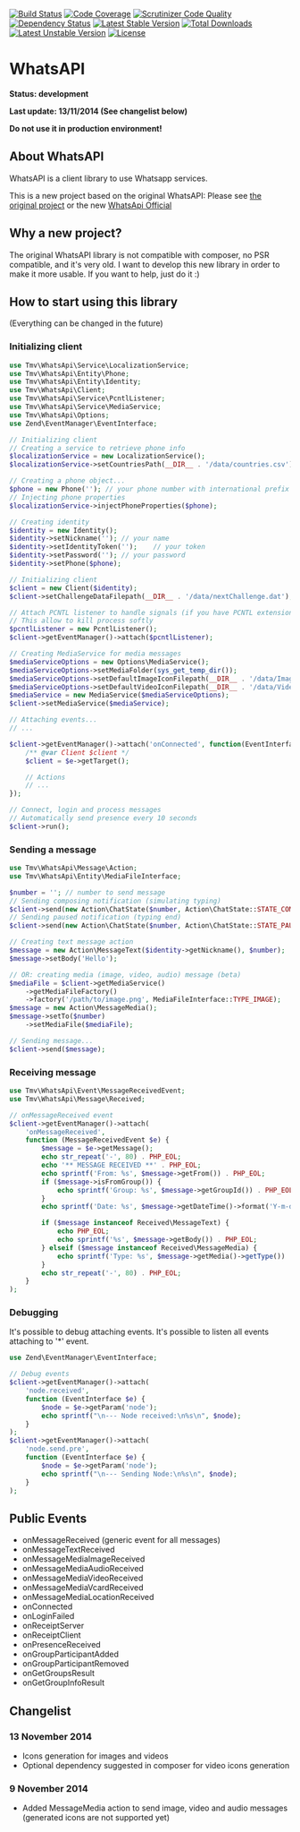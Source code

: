 [![Build Status](https://scrutinizer-ci.com/g/thomasvargiu/TmvWhatsApi/badges/build.png?b=master)](https://scrutinizer-ci.com/g/thomasvargiu/TmvWhatsApi/build-status/master)
[![Code Coverage](https://scrutinizer-ci.com/g/thomasvargiu/TmvWhatsApi/badges/coverage.png?b=master)](https://scrutinizer-ci.com/g/thomasvargiu/TmvWhatsApi/?branch=master)
[![Scrutinizer Code Quality](https://scrutinizer-ci.com/g/thomasvargiu/TmvWhatsApi/badges/quality-score.png?s=c66994bc72499c4771de0e22fb8f257b75685552)](https://scrutinizer-ci.com/g/thomasvargiu/TmvWhatsApi/)
[![Dependency Status](https://www.versioneye.com/user/projects/545f82008683321bc8000036/badge.svg?style=flat)](https://www.versioneye.com/user/projects/545f82008683321bc8000036)
[![Latest Stable Version](https://poser.pugx.org/thomasvargiu/tmv-whatsapi/v/stable.svg)](https://packagist.org/packages/thomasvargiu/tmv-whatsapi)
[![Total Downloads](https://poser.pugx.org/thomasvargiu/tmv-whatsapi/downloads.svg)](https://packagist.org/packages/thomasvargiu/tmv-whatsapi)
[![Latest Unstable Version](https://poser.pugx.org/thomasvargiu/tmv-whatsapi/v/unstable.svg)](https://packagist.org/packages/thomasvargiu/tmv-whatsapi)
[![License](https://poser.pugx.org/thomasvargiu/tmv-whatsapi/license.svg)](https://packagist.org/packages/thomasvargiu/tmv-whatsapi)

# WhatsAPI

**Status: development**

**Last update: 13/11/2014 (See changelist below)**

**Do not use it in production environment!**


## About WhatsAPI

WhatsAPI is a client library to use Whatsapp services.

This is a new project based on the original WhatsAPI:
Please see [the original project](https://github.com/venomous0x/WhatsAPI)
or the new [WhatsApi Official](https://github.com/mgp25/WhatsAPI-Official)

## Why a new project?

The original WhatsAPI library is not compatible with composer, no PSR compatible, and it's very old.
I want to develop this new library in order to make it more usable.
If you want to help, just do it :)

## How to start using this library

(Everything can be changed in the future)

### Initializing client ###

```php
use Tmv\WhatsApi\Service\LocalizationService;
use Tmv\WhatsApi\Entity\Phone;
use Tmv\WhatsApi\Entity\Identity;
use Tmv\WhatsApi\Client;
use Tmv\WhatsApi\Service\PcntlListener;
use Tmv\WhatsApi\Service\MediaService;
use Tmv\WhatsApi\Options;
use Zend\EventManager\EventInterface;

// Initializing client
// Creating a service to retrieve phone info
$localizationService = new LocalizationService();
$localizationService->setCountriesPath(__DIR__ . '/data/countries.csv');

// Creating a phone object...
$phone = new Phone(''); // your phone number with international prefix
// Injecting phone properties
$localizationService->injectPhoneProperties($phone);

// Creating identity
$identity = new Identity();
$identity->setNickname(''); // your name
$identity->setIdentityToken('');    // your token
$identity->setPassword(''); // your password
$identity->setPhone($phone);

// Initializing client
$client = new Client($identity);
$client->setChallengeDataFilepath(__DIR__ . '/data/nextChallenge.dat');

// Attach PCNTL listener to handle signals (if you have PCNTL extension)
// This allow to kill process softly
$pcntlListener = new PcntlListener();
$client->getEventManager()->attach($pcntlListener);

// Creating MediaService for media messages
$mediaServiceOptions = new Options\MediaService();
$mediaServiceOptions->setMediaFolder(sys_get_temp_dir());
$mediaServiceOptions->setDefaultImageIconFilepath(__DIR__ . '/data/ImageIcon.jpg');
$mediaServiceOptions->setDefaultVideoIconFilepath(__DIR__ . '/data/VideoIcon.jpg');
$mediaService = new MediaService($mediaServiceOptions);
$client->setMediaService($mediaService);

// Attaching events...
// ...

$client->getEventManager()->attach('onConnected', function(EventInterface $e) {
    /** @var Client $client */
    $client = $e->getTarget();

    // Actions
    // ...
});

// Connect, login and process messages
// Automatically send presence every 10 seconds
$client->run();
```

### Sending a message ###

```php
use Tmv\WhatsApi\Message\Action;
use Tmv\WhatsApi\Entity\MediaFileInterface;

$number = ''; // number to send message
// Sending composing notification (simulating typing)
$client->send(new Action\ChatState($number, Action\ChatState::STATE_COMPOSING));
// Sending paused notification (typing end)
$client->send(new Action\ChatState($number, Action\ChatState::STATE_PAUSED));

// Creating text message action
$message = new Action\MessageText($identity->getNickname(), $number);
$message->setBody('Hello');

// OR: creating media (image, video, audio) message (beta)
$mediaFile = $client->getMediaService()
    ->getMediaFileFactory()
    ->factory('/path/to/image.png', MediaFileInterface::TYPE_IMAGE);
$message = new Action\MessageMedia();
$message->setTo($number)
    ->setMediaFile($mediaFile);

// Sending message...
$client->send($message);
```

### Receiving message ###

```php
use Tmv\WhatsApi\Event\MessageReceivedEvent;
use Tmv\WhatsApi\Message\Received;

// onMessageReceived event
$client->getEventManager()->attach(
    'onMessageReceived',
    function (MessageReceivedEvent $e) {
        $message = $e->getMessage();
        echo str_repeat('-', 80) . PHP_EOL;
        echo '** MESSAGE RECEIVED **' . PHP_EOL;
        echo sprintf('From: %s', $message->getFrom()) . PHP_EOL;
        if ($message->isFromGroup()) {
            echo sprintf('Group: %s', $message->getGroupId()) . PHP_EOL;
        }
        echo sprintf('Date: %s', $message->getDateTime()->format('Y-m-d H:i:s')) . PHP_EOL;

        if ($message instanceof Received\MessageText) {
            echo PHP_EOL;
            echo sprintf('%s', $message->getBody()) . PHP_EOL;
        } elseif ($message instanceof Received\MessageMedia) {
            echo sprintf('Type: %s', $message->getMedia()->getType()) . PHP_EOL;
        }
        echo str_repeat('-', 80) . PHP_EOL;
    }
);
```

### Debugging ###

It's possible to debug attaching events. It's possible to listen all events attaching to '*' event.

```php
use Zend\EventManager\EventInterface;

// Debug events
$client->getEventManager()->attach(
    'node.received',
    function (EventInterface $e) {
        $node = $e->getParam('node');
        echo sprintf("\n--- Node received:\n%s\n", $node);
    }
);
$client->getEventManager()->attach(
    'node.send.pre',
    function (EventInterface $e) {
        $node = $e->getParam('node');
        echo sprintf("\n--- Sending Node:\n%s\n", $node);
    }
);
```

## Public Events ##

- onMessageReceived (generic event for all messages)
- onMessageTextReceived
- onMessageMediaImageReceived
- onMessageMediaAudioReceived
- onMessageMediaVideoReceived
- onMessageMediaVcardReceived
- onMessageMediaLocationReceived
- onConnected
- onLoginFailed
- onReceiptServer
- onReceiptClient
- onPresenceReceived
- onGroupParticipantAdded
- onGroupParticipantRemoved
- onGetGroupsResult
- onGetGroupInfoResult

## Changelist ##

### 13 November 2014 ###

- Icons generation for images and videos
- Optional dependency suggested in composer for video icons generation

### 9 November 2014 ###

- Added MessageMedia action to send image, video and audio messages (generated icons are not supported yet)